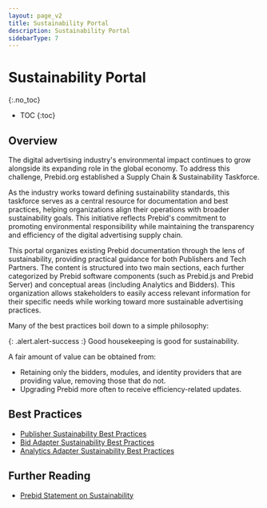```yaml
---
layout: page_v2
title: Sustainability Portal
description: Sustainability Portal
sidebarType: 7
---
```


# Sustainability Portal
{:.no_toc}

- TOC
{:toc}

## Overview

The digital advertising industry's environmental impact continues to grow alongside its expanding role in the global economy. To address this challenge, Prebid.org established a Supply Chain & Sustainability Taskforce.

As the industry works toward defining sustainability standards, this taskforce serves as a central resource for documentation and best practices, helping organizations align their operations with broader sustainability goals. This initiative reflects Prebid's commitment to promoting environmental responsibility while maintaining the transparency and efficiency of the digital advertising supply chain.

This portal organizes existing Prebid documentation through the lens of sustainability, providing practical guidance for both Publishers and Tech Partners. The content is structured into two main sections, each further categorized by Prebid software components (such as Prebid.js and Prebid Server) and conceptual areas (including Analytics and Bidders). This organization allows stakeholders to easily access relevant information for their specific needs while working toward more sustainable advertising practices.

Many of the best practices boil down to a simple philosophy:

{: .alert.alert-success :}
Good housekeeping is good for sustainability.

A fair amount of value can be obtained from:

- Retaining only the bidders, modules, and identity providers that are providing value, removing those that do not.
- Upgrading Prebid more often to receive efficiency-related updates.

## Best Practices

- [Publisher Sustainability Best Practices](/support/sustainability-publishers.html)
- [Bid Adapter Sustainability Best Practices](/support/sustainability-bidders.html)
- [Analytics Adapter Sustainability Best Practices](/support/sustainability-analytics.html)

## Further Reading

- [Prebid Statement on Sustainability](/overview/statement-on-sustainability.html)
